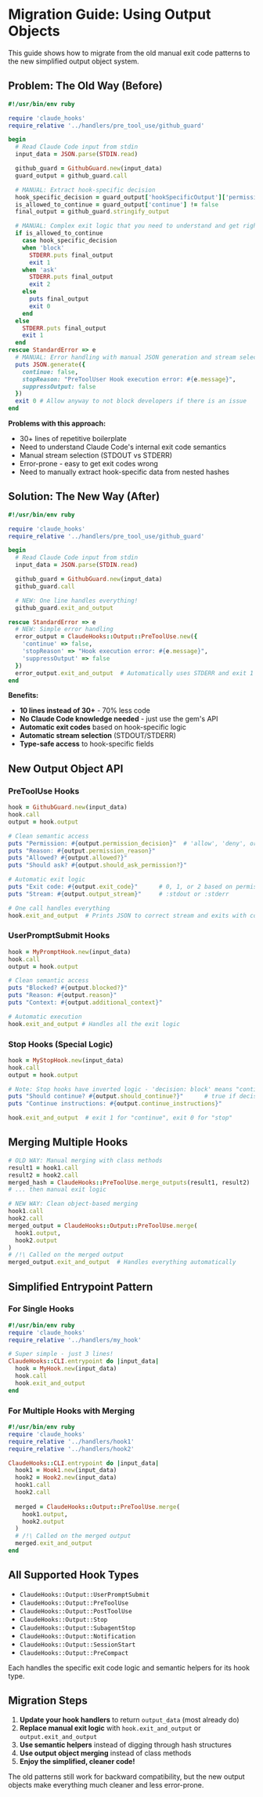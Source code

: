# Migration Guide: Using Output Objects

This guide shows how to migrate from the old manual exit code patterns to the new simplified output object system.

## Problem: The Old Way (Before)

```ruby
#!/usr/bin/env ruby

require 'claude_hooks'
require_relative '../handlers/pre_tool_use/github_guard'

begin
  # Read Claude Code input from stdin
  input_data = JSON.parse(STDIN.read)

  github_guard = GithubGuard.new(input_data)
  guard_output = github_guard.call

  # MANUAL: Extract hook-specific decision
  hook_specific_decision = guard_output['hookSpecificOutput']['permissionDecision']
  is_allowed_to_continue = guard_output['continue'] != false
  final_output = github_guard.stringify_output

  # MANUAL: Complex exit logic that you need to understand and get right
  if is_allowed_to_continue
    case hook_specific_decision
    when 'block'
      STDERR.puts final_output
      exit 1
    when 'ask'
      STDERR.puts final_output
      exit 2
    else
      puts final_output
      exit 0
    end
  else
    STDERR.puts final_output
    exit 1
  end
rescue StandardError => e
  # MANUAL: Error handling with manual JSON generation and stream selection
  puts JSON.generate({
    continue: false,
    stopReason: "PreToolUser Hook execution error: #{e.message}",
    suppressOutput: false
  })
  exit 0 # Allow anyway to not block developers if there is an issue
end
```

**Problems with this approach:**
- 30+ lines of repetitive boilerplate
- Need to understand Claude Code's internal exit code semantics
- Manual stream selection (STDOUT vs STDERR)
- Error-prone - easy to get exit codes wrong
- Need to manually extract hook-specific data from nested hashes

## Solution: The New Way (After)

```ruby
#!/usr/bin/env ruby

require 'claude_hooks'
require_relative '../handlers/pre_tool_use/github_guard'

begin
  # Read Claude Code input from stdin
  input_data = JSON.parse(STDIN.read)

  github_guard = GithubGuard.new(input_data)
  github_guard.call

  # NEW: One line handles everything!
  github_guard.exit_and_output

rescue StandardError => e
  # NEW: Simple error handling
  error_output = ClaudeHooks::Output::PreToolUse.new({
    'continue' => false,
    'stopReason' => "Hook execution error: #{e.message}",
    'suppressOutput' => false
  })
  error_output.exit_and_output  # Automatically uses STDERR and exit 1
end
```

**Benefits:**
- **10 lines instead of 30+** - 70% less code
- **No Claude Code knowledge needed** - just use the gem's API
- **Automatic exit codes** based on hook-specific logic
- **Automatic stream selection** (STDOUT/STDERR)
- **Type-safe access** to hook-specific fields

## New Output Object API

### PreToolUse Hooks

```ruby
hook = GithubGuard.new(input_data)
hook.call
output = hook.output

# Clean semantic access
puts "Permission: #{output.permission_decision}"  # 'allow', 'deny', or 'ask'
puts "Reason: #{output.permission_reason}"
puts "Allowed? #{output.allowed?}"
puts "Should ask? #{output.should_ask_permission?}"

# Automatic exit logic
puts "Exit code: #{output.exit_code}"      # 0, 1, or 2 based on permission
puts "Stream: #{output.output_stream}"     # :stdout or :stderr

# One call handles everything
hook.exit_and_output  # Prints JSON to correct stream and exits with correct code
```

### UserPromptSubmit Hooks

```ruby
hook = MyPromptHook.new(input_data)
hook.call
output = hook.output

# Clean semantic access
puts "Blocked? #{output.blocked?}"
puts "Reason: #{output.reason}"
puts "Context: #{output.additional_context}"

# Automatic execution
hook.exit_and_output # Handles all the exit logic
```

### Stop Hooks (Special Logic)

```ruby
hook = MyStopHook.new(input_data)
hook.call
output = hook.output

# Note: Stop hooks have inverted logic - 'decision: block' means "continue working"
puts "Should continue? #{output.should_continue?}"      # true if decision == 'block'
puts "Continue instructions: #{output.continue_instructions}"

hook.exit_and_output  # exit 1 for "continue", exit 0 for "stop"
```

## Merging Multiple Hooks

```ruby
# OLD WAY: Manual merging with class methods
result1 = hook1.call
result2 = hook2.call
merged_hash = ClaudeHooks::PreToolUse.merge_outputs(result1, result2)
# ... then manual exit logic

# NEW WAY: Clean object-based merging
hook1.call
hook2.call
merged_output = ClaudeHooks::Output::PreToolUse.merge(
  hook1.output,
  hook2.output
)
# /!\ Called on the merged output
merged_output.exit_and_output  # Handles everything automatically
```

## Simplified Entrypoint Pattern

### For Single Hooks
```ruby
#!/usr/bin/env ruby
require 'claude_hooks'
require_relative '../handlers/my_hook'

# Super simple - just 3 lines!
ClaudeHooks::CLI.entrypoint do |input_data|
  hook = MyHook.new(input_data)
  hook.call
  hook.exit_and_output
end
```

### For Multiple Hooks with Merging
```ruby
#!/usr/bin/env ruby
require 'claude_hooks'
require_relative '../handlers/hook1'
require_relative '../handlers/hook2'

ClaudeHooks::CLI.entrypoint do |input_data|
  hook1 = Hook1.new(input_data)
  hook2 = Hook2.new(input_data)
  hook1.call
  hook2.call
  
  merged = ClaudeHooks::Output::PreToolUse.merge(
    hook1.output,
    hook2.output
  )
  # /!\ Called on the merged output
  merged.exit_and_output
end
```

## All Supported Hook Types

- `ClaudeHooks::Output::UserPromptSubmit`
- `ClaudeHooks::Output::PreToolUse` 
- `ClaudeHooks::Output::PostToolUse`
- `ClaudeHooks::Output::Stop`
- `ClaudeHooks::Output::SubagentStop`
- `ClaudeHooks::Output::Notification`
- `ClaudeHooks::Output::SessionStart`
- `ClaudeHooks::Output::PreCompact`

Each handles the specific exit code logic and semantic helpers for its hook type.

## Migration Steps

1. **Update your hook handlers** to return `output_data` (most already do)
2. **Replace manual exit logic** with `hook.exit_and_output` or `output.exit_and_output`
3. **Use semantic helpers** instead of digging through hash structures
4. **Use output object merging** instead of class methods
5. **Enjoy the simplified, cleaner code!**

The old patterns still work for backward compatibility, but the new output objects make everything much cleaner and less error-prone.